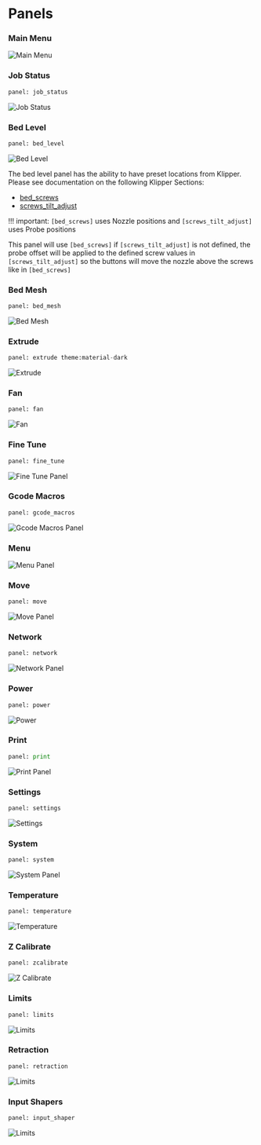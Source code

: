 # Panels

### Main Menu
![Main Menu](img/panels/main_panel.png)

### Job Status
```py
panel: job_status
```
![Job Status](img/panels/job_status.png)

### Bed Level
```py
panel: bed_level
```
![Bed Level](img/panels/bed_level.png)

The bed level panel has the ability to have preset locations from Klipper. Please see documentation on the following
Klipper Sections:
* [bed_screws](https://www.klipper3d.org/Config_Reference.html#bed_screws)
* [screws_tilt_adjust](https://www.klipper3d.org/Config_Reference.html#screws_tilt_adjust)

!!! important:
    `[bed_screws]` uses Nozzle positions and `[screws_tilt_adjust]` uses Probe positions

This panel will use `[bed_screws]` if `[screws_tilt_adjust]` is not defined,
the probe offset will be applied to the defined screw values in `[screws_tilt_adjust]`
so the buttons will move the nozzle above the screws like in `[bed_screws]`

### Bed Mesh
```py
panel: bed_mesh
```
![Bed Mesh](img/panels/bed_mesh.png)

### Extrude
```py
panel: extrude theme:material-dark
```
![Extrude](img/panels/extrude.png)

### Fan
```py
panel: fan
```
![Fan](img/panels/fan.png)

### Fine Tune
```py
panel: fine_tune
```
![Fine Tune Panel](img/panels/fine_tune.png)

### Gcode Macros
```py
panel: gcode_macros
```
![Gcode Macros Panel](img/panels/gcode_macros.png)

### Menu
![Menu Panel](img/panels/menu.png)

### Move
```py
panel: move
```
![Move Panel](img/panels/move.png)

### Network
```py
panel: network
```
![Network Panel](img/panels/network.png)

### Power
```py
panel: power
```
![Power](img/panels/power.png)

### Print
```py
panel: print
```
![Print Panel](img/panels/print.png)

### Settings
```py
panel: settings
```
![Settings](img/panels/settings.png)

### System
```py
panel: system
```
![System Panel](img/panels/system.png)

### Temperature
```py
panel: temperature
```
![Temperature](img/panels/temperature.png)

### Z Calibrate
```py
panel: zcalibrate
```
![Z Calibrate](img/panels/zcalibrate.png)

### Limits
```py
panel: limits
```
![Limits](img/panels/limits.png)

### Retraction
```py
panel: retraction
```
![Limits](img/panels/retraction.png)

### Input Shapers
```py
panel: input_shaper
```
![Limits](img/panels/input_shaper.png)
